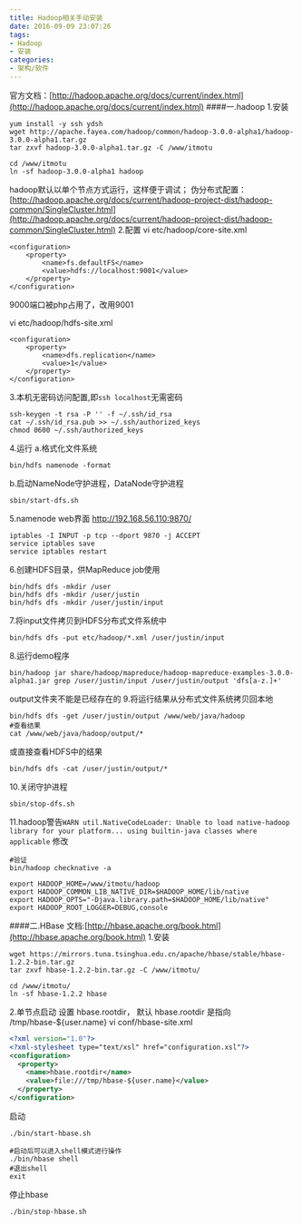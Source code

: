 ```yaml
---
title: Hadoop相关手动安装
date: 2016-09-09 23:07:26
tags:
- Hadoop
- 安装
categories:
- 架构/软件
---
```

官方文档：[http://hadoop.apache.org/docs/current/index.html](http://hadoop.apache.org/docs/current/index.html)
####一.hadoop
1.安装
```shell
yum install -y ssh ydsh
wget http://apache.fayea.com/hadoop/common/hadoop-3.0.0-alpha1/hadoop-3.0.0-alpha1.tar.gz
tar zxvf hadoop-3.0.0-alpha1.tar.gz -C /www/itmotu

cd /www/itmotu
ln -sf hadoop-3.0.0-alpha1 hadoop
```
hadoop默认以单个节点方式运行，这样便于调试；
伪分布式配置：[http://hadoop.apache.org/docs/current/hadoop-project-dist/hadoop-common/SingleCluster.html](http://hadoop.apache.org/docs/current/hadoop-project-dist/hadoop-common/SingleCluster.html)
2.配置
vi etc/hadoop/core-site.xml
```shell
<configuration>
    <property>
        <name>fs.defaultFS</name>
        <value>hdfs://localhost:9001</value>
    </property>
</configuration>
```
9000端口被php占用了，改用9001

vi etc/hadoop/hdfs-site.xml
```shell
<configuration>
    <property>
        <name>dfs.replication</name>
        <value>1</value>
    </property>
</configuration>
```
3.本机无密码访问配置,即`ssh localhost`无需密码
```shell
ssh-keygen -t rsa -P '' -f ~/.ssh/id_rsa
cat ~/.ssh/id_rsa.pub >> ~/.ssh/authorized_keys
chmod 0600 ~/.ssh/authorized_keys
```
4.运行
a.格式化文件系统
```shell
bin/hdfs namenode -format
```
b.启动NameNode守护进程，DataNode守护进程
```shell
sbin/start-dfs.sh
```
5.namenode web界面
http://192.168.56.110:9870/
```shell
iptables -I INPUT -p tcp --dport 9870 -j ACCEPT
service iptables save
service iptables restart
```
6.创建HDFS目录，供MapReduce job使用
```shell
bin/hdfs dfs -mkdir /user
bin/hdfs dfs -mkdir /user/justin
bin/hdfs dfs -mkdir /user/justin/input
```
7.将input文件拷贝到HDFS分布式文件系统中
```shell
bin/hdfs dfs -put etc/hadoop/*.xml /user/justin/input
```
8.运行demo程序
```shell
bin/hadoop jar share/hadoop/mapreduce/hadoop-mapreduce-examples-3.0.0-alpha1.jar grep /user/justin/input /user/justin/output 'dfs[a-z.]+'
```
output文件夹不能是已经存在的
9.将运行结果从分布式文件系统拷贝回本地
```shell
bin/hdfs dfs -get /user/justin/output /www/web/java/hadoop
#查看结果
cat /www/web/java/hadoop/output/*
```
或直接查看HDFS中的结果
```shell
bin/hdfs dfs -cat /user/justin/output/*
```
10.关闭守护进程
```shell
sbin/stop-dfs.sh
```
11.hadoop警告`WARN util.NativeCodeLoader: Unable to load native-hadoop library for your platform... using builtin-java classes where applicable` 修改
```shell
#验证
bin/hadoop checknative -a

export HADOOP_HOME=/www/itmotu/hadoop
export HADOOP_COMMON_LIB_NATIVE_DIR=$HADOOP_HOME/lib/native
export HADOOP_OPTS="-Djava.library.path=$HADOOP_HOME/lib/native"
export HADOOP_ROOT_LOGGER=DEBUG,console
```
####二.HBase
文档:[http://hbase.apache.org/book.html](http://hbase.apache.org/book.html)
1.安装
```shell
wget https://mirrors.tuna.tsinghua.edu.cn/apache/hbase/stable/hbase-1.2.2-bin.tar.gz
tar zxvf hbase-1.2.2-bin.tar.gz -C /www/itmotu/

cd /www/itmotu/
ln -sf hbase-1.2.2 hbase

```
2.单节点启动
设置 hbase.rootdir， 默认 hbase.rootdir 是指向 /tmp/hbase-${user.name} 
vi conf/hbase-site.xml
```xml
<?xml version="1.0"?>
<?xml-stylesheet type="text/xsl" href="configuration.xsl"?>
<configuration>
  <property>
    <name>hbase.rootdir</name>
    <value>file:///tmp/hbase-${user.name}</value>
  </property>
</configuration>
```
启动
```shell
./bin/start-hbase.sh

#启动后可以进入shell模式进行操作
./bin/hbase shell
#退出shell
exit
```
停止hbase
```shell
./bin/stop-hbase.sh
```
